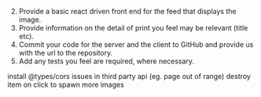 2. Provide a basic react driven front end for the feed that displays the image.
3. Provide information on the detail of print you feel may be relevant (title etc).
4. Commit your code for the server and the client to GitHub and provide us with the url to the repository.
5. Add any tests you feel are required, where necessary.

install @types/cors
issues in third party api (eg. page out of range)
destroy item on click to spawn more images

